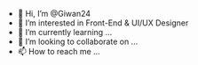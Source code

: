 - 👋 Hi, I’m @Giwan24
- 👀 I’m interested in Front-End & UI/UX Designer
- 🌱 I’m currently learning ...
- 💞️ I’m looking to collaborate on ...
- 📫 How to reach me ...

<!---
Giwan24/Giwan24 is a ✨ special ✨ repository because its `README.md` (this file) appears on your GitHub profile.
You can click the Preview link to take a look at your changes.
--->
